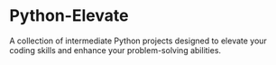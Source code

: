 # Python-Elevate
 A collection of intermediate Python projects designed to elevate your coding skills and enhance your problem-solving abilities.
